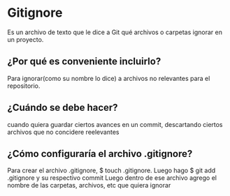 # Gitignore
Es un archivo de texto que le dice a Git qué archivos o carpetas ignorar en un proyecto.
## ¿Por qué es conveniente incluirlo?
Para ignorar(como su nombre lo dice) a archivos no relevantes para el repositorio.
## ¿Cuándo se debe hacer?
cuando quiera guardar ciertos avances en un commit, descartando ciertos archivos que no concidere reelevantes
## ¿Cómo configuraría el archivo .gitignore?
Para crear el archivo .gitignore, $ touch .gitignore. Luego hago $ git add .gitignore y su respectivo commit
Luego dentro de ese archivo agrego el nombre de las carpetas, archivos, etc que quiera ignorar
